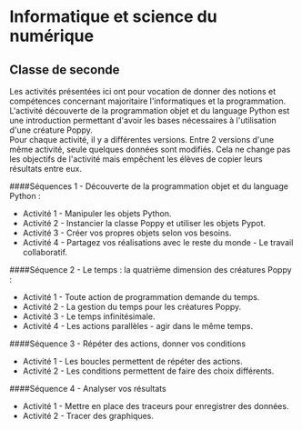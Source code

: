 # Informatique et science du numérique
## Classe de seconde

Les activités présentées ici ont pour vocation de donner des notions et compétences concernant majoritaire l'informatiques et la programmation. 
L'activité découverte de la programmation objet et du language Python est une introduction permettant d'avoir les bases nécessaires à l'utilisation d'une créature Poppy.  
Pour chaque activité, il y a différentes versions. Entre 2 versions d'une même activité, seule quelques données sont modifiés. Cela ne change pas les objectifs de l'activité mais empêchent les élèves de copier leurs résultats entre eux.

####Séquences 1 - Découverte de la programmation objet et du language Python :  
 - 	Activité 1 - Manipuler les objets Python.
 - 	Activité 2 - Instancier la classe Poppy et utiliser les objets Pypot.
 - 	Activité 3 - Créer vos propres objets selon vos besoins.
 -	Activité 4 - Partagez vos réalisations avec le reste du monde - Le travail collaboratif.
	

####Séquence 2 - Le temps : la quatrième dimension des créatures Poppy :
 -	Activité 1 - Toute action de programmation demande du temps.
 -	Activité 2 - La gestion du temps pour les créatures Poppy.
 -	Activité 3 - Le temps infinitésimale.
 -	Activité 4 - Les actions parallèles - agir dans le même temps.
	
####Séquence 3 - Répéter des actions, donner vos conditions 
 -	Activité 1 - Les boucles permettent de répéter des actions.
 -	Activité 2 - Les conditions permettent de faire des choix différents.
	
####Séquence 4 - Analyser vos résultats
 -	Activité 1 - Mettre en place des traceurs pour enregistrer des données.
 -	Activité 2 - Tracer des graphiques.
		